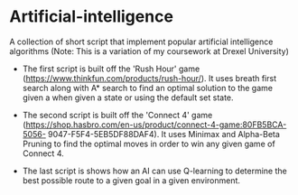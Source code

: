 # Artificial-intelligence
A collection of short script that implement popular artificial intelligence algorithms (Note: This is a variation of my coursework at Drexel University)

- The first script is built off the 'Rush Hour' game (https://www.thinkfun.com/products/rush-hour/). It uses breath first search along with A* search to find an optimal solution to the game given a when given a state or using the default set state.

- The second script is built off the 'Connect 4' game (https://shop.hasbro.com/en-us/product/connect-4-game:80FB5BCA-5056- 9047-F5F4-5EB5DF88DAF4). It uses Minimax and Alpha-Beta Pruning to find the optimal moves in order to win any given game of Connect 4.

- The last script is shows how an AI can use Q-learning to determine the best possible route to a given goal in a given environment. 